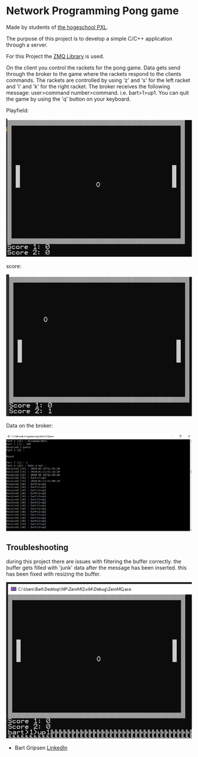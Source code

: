# Network Programming Pong game 
Made by students of [the hogeschool PXL](https://www.pxl.be).

The purpose of this project is to develop a simple C/C++ application through a server.

For this Project the [ZMQ Library](https://zeromq.org/languages/cplusplus/) is used.

On the client you control the rackets for the pong game. Data gets send through the broker to the game where the rackets respond to the clients commands.
The rackets are controlled by using 'z' and 's' for the left racket and 'i' and 'k' for the right racket.
The broker receives the following message: user>command number>command. i.e. bart>1>up1.
You can quit the game by using the 'q' button on your keyboard.

Playfield:
<p align="center"><img src="playfield.PNG"></p>

score:
<p align="center"><img src="score.PNG"></p>

Data on the broker:

<p align="center"><img src="broker.png"></p>

## Troubleshooting
during this project there are issues with filtering the buffer correctly. the buffer gets filled with 'junk' data after the message has been inserted.
this has been fixed with resizing the buffer.

<p align="center"><img src="buffer.png"></p>

* Bart Gripsen      [LinkedIn](linkedin.com/in/bart-grispen-9634b1181)